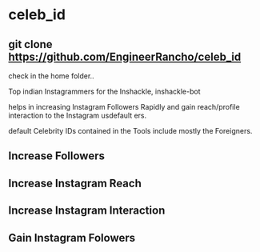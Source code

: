 # celeb_id

## git clone https://github.com/EngineerRancho/celeb_id

check in the home folder..

 Top indian Instagrammers for the Inshackle, inshackle-bot

 helps in increasing Instagram Followers Rapidly and gain reach/profile interaction to the Instagram usdefault ers.

 default Celebrity IDs contained in the Tools include mostly the Foreigners.

## Increase Followers

## Increase Instagram Reach

## Increase Instagram Interaction

## Gain Instagram Folowers
